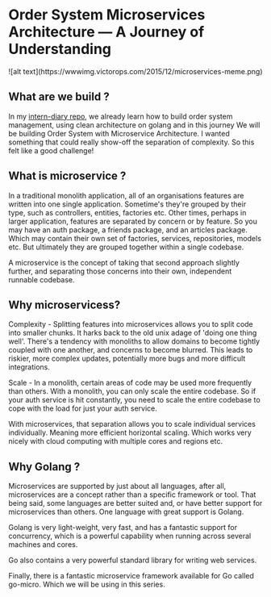 # Order System Microservices Architecture — A Journey of Understanding

<p align="center">![alt text](https://wwwimg.victorops.com/2015/12/microservices-meme.png)</p>

## What are we build ?
In my [intern-diary repo](https://gitlab.warungpintar.co/enrinal/intern-diary), we already learn how to build order system management, using clean architecture on golang
and in this journey We will be building Order System with Microservice Architecture. I wanted something that could really show-off the separation of complexity. So this felt like a good challenge!

## What is microservice ?
In a traditional monolith application, all of an organisations features are written into one single application. Sometime's they're grouped by their type, such as controllers, entities, factories etc. Other times, perhaps in larger application, features are separated by concern or by feature. So you may have an auth package, a friends package, and an articles package. Which may contain their own set of factories, services, repositories, models etc. But ultimately they are grouped together within a single codebase.

A microservice is the concept of taking that second approach slightly further, and separating those concerns into their own, independent runnable codebase.

## Why microservicess?
Complexity - Splitting features into microservices allows you to split code into smaller chunks. It harks back to the old unix adage of 'doing one thing well'. There's a tendency with monoliths to allow domains to become tightly coupled with one another, and concerns to become blurred. This leads to riskier, more complex updates, potentially more bugs and more difficult integrations.

Scale - In a monolith, certain areas of code may be used more frequently than others. With a monolith, you can only scale the entire codebase. So if your auth service is hit constantly, you need to scale the entire codebase to cope with the load for just your auth service.

With microservices, that separation allows you to scale individual services individually. Meaning more efficient horizontal scaling. Which works very nicely with cloud computing with multiple cores and regions etc.

## Why Golang ?
Microservices are supported by just about all languages, after all, microservices are a concept rather than a specific framework or tool. That being said, some languages are better suited and, or have better support for microservices than others. One language with great support is Golang.

Golang is very light-weight, very fast, and has a fantastic support for concurrency, which is a powerful capability when running across several machines and cores.

Go also contains a very powerful standard library for writing web services.

Finally, there is a fantastic microservice framework available for Go called go-micro. Which we will be using in this series.
